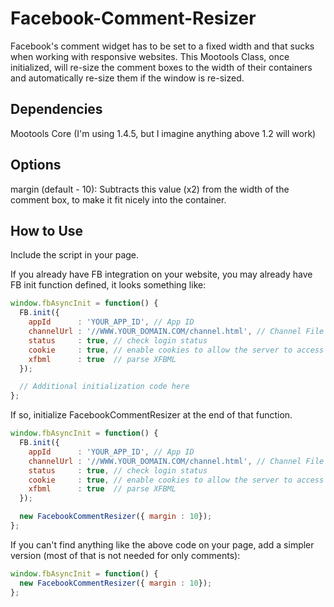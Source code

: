 Facebook-Comment-Resizer
========================

Facebook's comment widget has to be set to a fixed width and that sucks when working with responsive websites. This Mootools Class, once initialized, will re-size the comment boxes to the width of their containers and automatically re-size them if the window is re-sized.

## Dependencies

Mootools Core (I'm using 1.4.5, but I imagine anything above 1.2 will work)

## Options

margin (default - 10): Subtracts this value (x2) from the width of the comment box, to make it fit nicely into the container.

## How to Use

Include the script in your page.

<script src="js/fb-comment-resizer.js"></script>

If you already have FB integration on your website, you may already have FB init function defined, it looks something like:

```javascript
window.fbAsyncInit = function() {
  FB.init({
    appId      : 'YOUR_APP_ID', // App ID
    channelUrl : '//WWW.YOUR_DOMAIN.COM/channel.html', // Channel File
    status     : true, // check login status
    cookie     : true, // enable cookies to allow the server to access the session
    xfbml      : true  // parse XFBML
  });

  // Additional initialization code here
};
```

If so, initialize FacebookCommentResizer at the end of that function.

```javascript
window.fbAsyncInit = function() {
  FB.init({
    appId      : 'YOUR_APP_ID', // App ID
    channelUrl : '//WWW.YOUR_DOMAIN.COM/channel.html', // Channel File
    status     : true, // check login status
    cookie     : true, // enable cookies to allow the server to access the session
    xfbml      : true  // parse XFBML
  });

  new FacebookCommentResizer({ margin : 10});
};
```

If you can't find anything like the above code on your page, add a simpler version (most of that is not needed for only comments):

```javascript
window.fbAsyncInit = function() {
  new FacebookCommentResizer({ margin : 10});
};
```